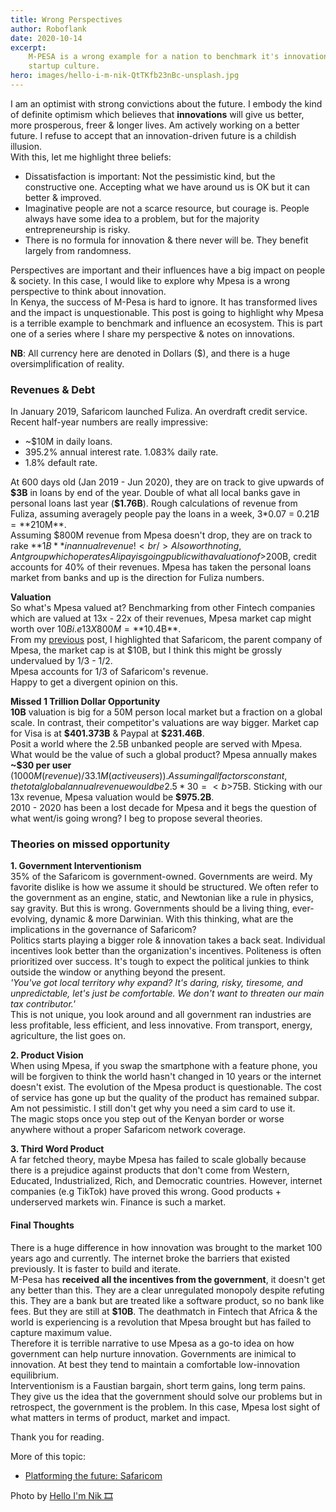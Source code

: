 ```yaml
---
title: Wrong Perspectives
author: Roboflank
date: 2020-10-14
excerpt:
    M-PESA is a wrong example for a nation to benchmark it's innovation &
    startup culture.
hero: images/hello-i-m-nik-QtTKfb23nBc-unsplash.jpg
---
```


I am an optimist with strong convictions about the future. I embody the kind of
definite optimism which believes that **innovations** will give us better, more
prosperous, freer & longer lives. Am actively working on a better future. I
refuse to accept that an innovation-driven future is a childish illusion. <br/>
With this, let me highlight three beliefs:

-   Dissatisfaction is important: Not the pessimistic kind, but the constructive
    one. Accepting what we have around us is OK but it can better & improved.
-   Imaginative people are not a scarce resource, but courage is. People always
    have some idea to a problem, but for the majority entrepreneurship is risky.
-   There is no formula for innovation & there never will be. They benefit
    largely from randomness.

Perspectives are important and their influences have a big impact on people &
society. In this case, I would like to explore why Mpesa is a wrong perspective
to think about innovation. <br/> In Kenya, the success of M-Pesa is hard to
ignore. It has transformed lives and the impact is unquestionable. This post is
going to highlight why Mpesa is a terrible example to benchmark and influence an
ecosystem. This is part one of a series where I share my perspective & notes on
innovations.

**NB**: All currency here are denoted in Dollars (\$), and there is a huge
oversimplification of reality. <br/>

### Revenues & Debt

In January 2019, Safaricom launched Fuliza. An overdraft credit service. Recent
half-year numbers are really impressive:

-   ~\$10M in daily loans.
-   395.2% annual interest rate. 1.083% daily rate.
-   1.8% default rate.

At 600 days old (Jan 2019 - Jun 2020), they are on track to give upwards of
**\$3B** in loans by end of the year. Double of what all local banks gave in
personal loans last year (**\$1.76B**). Rough calculations of revenue from
Fuliza, assuming averagely people pay the loans in a week, 3\*0.07 =
$0.21B = **$210M**. <br/>Assuming \$800M revenue from Mpesa doesn't drop, they
are on track to rake
**$1B** in annual revenue! <br/>
Also worth noting, Ant group which operates Alipay is going public with a valuation of >$200B,
credit accounts for 40% of their revenues. Mpesa has taken the personal loans
market from banks and up is the direction for Fuliza numbers.

**Valuation** <br/> So what's Mpesa valued at? Benchmarking from other Fintech
companies which are valued at 13x - 22x of their revenues, Mpesa market cap
might worth over $10B i.e 13 X 800M = **$10.4B\*\*. <br/> From my
[previous](https://wamburu.codes/Platforming-the-future:-Safaricom) post, I
highlighted that Safaricom, the parent company of Mpesa, the market cap is at
\$10B, but I think this might be grossly undervalued by 1/3 - 1/2. <br/> Mpesa
accounts for 1/3 of Safaricom's revenue. <br/> Happy to get a divergent opinion
on this.

**Missed 1 Trillion Dollar Opportunity** <br/> **10B** valuation is big for a
50M person local market but a fraction on a global scale. In contrast, their
competitor's valuations are way bigger. Market cap for Visa is at **\$401.373B**
& Paypal at **\$231.46B**. <br/> Posit a world where the 2.5B unbanked people
are served with Mpesa. What would be the value of such a global product? Mpesa
annually makes **~\$30 per user**
($1000M (revenue)/33.1M (active users)). Assuming all factors constant, the total global annual revenue would be 2.5 * 30 = <b>$75B</b>.
Sticking with our 13x revenue, Mpesa valuation would be <b>\$975.2B</b>. <br/>
2010 - 2020 has been a lost decade for Mpesa and it begs the question of what
went/is going wrong? I beg to propose several theories.

### Theories on missed opportunity

**1. Government Interventionism** <br/> 35% of the Safaricom is
government-owned. Governments are weird. My favorite dislike is how we assume it
should be structured. We often refer to the government as an engine, static, and
Newtonian like a rule in physics, say gravity. But this is wrong. Governments
should be a living thing, ever-evolving, dynamic & more Darwinian. With this
thinking, what are the implications in the governance of Safaricom? <br/>
Politics starts playing a bigger role & innovation takes a back seat. Individual
incentives look better than the organization's incentives. Politeness is often
prioritized over success. It's tough to expect the political junkies to think
outside the window or anything beyond the present. <br/> _'You've got local
territory why expand? It's daring, risky, tiresome, and unpredictable, let's
just be comfortable. We don't want to threaten our main tax contributor.'_ <br/>
This is not unique, you look around and all government ran industries are less
profitable, less efficient, and less innovative. From transport, energy,
agriculture, the list goes on.

**2. Product Vision** <br/> When using Mpesa, if you swap the smartphone with a
feature phone, you will be forgiven to think the world hasn't changed in 10
years or the internet doesn't exist. The evolution of the Mpesa product is
questionable. The cost of service has gone up but the quality of the product has
remained subpar. Am not pessimistic. I still don't get why you need a sim card
to use it. <br/> The magic stops once you step out of the Kenyan border or worse
anywhere without a proper Safaricom network coverage.

**3. Third Word Product** <br/> A far fetched theory, maybe Mpesa has failed to
scale globally because there is a prejudice against products that don't come
from Western, Educated, Industrialized, Rich, and Democratic countries. However,
internet companies (e.g TikTok) have proved this wrong. Good products +
underserved markets win. Finance is such a market.

#### Final Thoughts

There is a huge difference in how innovation was brought to the market 100 years
ago and currently. The internet broke the barriers that existed previously. It
is faster to build and iterate. <br/> M-Pesa has **received all the incentives
from the government**, it doesn't get any better than this. They are a clear
unregulated monopoly despite refuting this. They are a bank but are treated like
a software product, so no bank like fees. But they are still at **\$10B**. The
deathmatch in Fintech that Africa & the world is experiencing is a revolution
that Mpesa brought but has failed to capture maximum value. <br/> Therefore it
is terrible narrative to use Mpesa as a go-to idea on how government can help
nurture innovation. Governments are inimical to innovation. At best they tend to
maintain a comfortable low-innovation equilibrium. <br/> Interventionism is a
Faustian bargain, short term gains, long term pains. They give us the idea that
the government should solve our problems but in retrospect, the government is
the problem. In this case, Mpesa lost sight of what matters in terms of product,
market and impact.

Thank you for reading.

More of this topic:

-   [Platforming the future: Safaricom](https://wamburu.codes/Platforming-the-future:-Safaricom)

Photo by [Hello I'm Nik 🎞](https://unsplash.com/@helloimnik)
